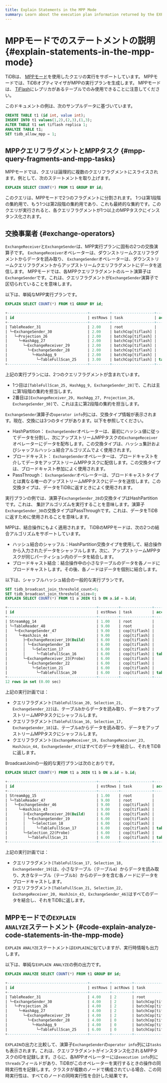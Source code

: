 ```yaml
---
title: Explain Statements in the MPP Mode
summary: Learn about the execution plan information returned by the EXPLAIN statement in TiDB.
---
```


# MPPモードでのステートメントの説明 {#explain-statements-in-the-mpp-mode}

TiDBは、 [MPPモード](/tiflash/use-tiflash-mpp-mode.md)を使用したクエリの実行をサポートしています。 MPPモードでは、TiDBオプティマイザがMPPの実行プランを生成します。 MPPモードは、 [TiFlash](/tiflash/tiflash-overview.md)にレプリカがあるテーブルでのみ使用できることに注意してください。

このドキュメントの例は、次のサンプルデータに基づいています。


```sql
CREATE TABLE t1 (id int, value int);
INSERT INTO t1 values(1,2),(2,3),(1,3);
ALTER TABLE t1 set tiflash replica 1;
ANALYZE TABLE t1;
SET tidb_allow_mpp = 1;
```

## MPPクエリフラグメントとMPPタスク {#mpp-query-fragments-and-mpp-tasks}

MPPモードでは、クエリは論理的に複数のクエリフラグメントにスライスされます。例として、次のステートメントを取り上げます。


```sql
EXPLAIN SELECT COUNT(*) FROM t1 GROUP BY id;
```

このクエリは、MPPモードで2つのフラグメントに分割されます。 1つは第1段階の集約用で、もう1つは第2段階の集約用であり、これも最終的な集約です。このクエリが実行されると、各クエリフラグメントが1つ以上のMPPタスクにインスタンス化されます。

## 交換事業者 {#exchange-operators}

`ExchangeReceiver`と`ExchangeSender`は、MPP実行プランに固有の2つの交換演算子です。 `ExchangeReceiver`オペレーターは、ダウンストリームクエリフラグメントからデータを読み取り、 `ExchangeSender`オペレーターは、ダウンストリームクエリフラグメントからアップストリームクエリフラグメントにデータを送信します。 MPPモードでは、各MPPクエリフラグメントのルート演算子は`ExchangeSender`です。これは、クエリフラグメントが`ExchangeSender`演算子で区切られていることを意味します。

以下は、単純なMPP実行プランです。


```sql
EXPLAIN SELECT COUNT(*) FROM t1 GROUP BY id;
```

```sql
+------------------------------------+---------+-------------------+---------------+----------------------------------------------------+
| id                                 | estRows | task              | access object | operator info                                      |
+------------------------------------+---------+-------------------+---------------+----------------------------------------------------+
| TableReader_31                     | 2.00    | root              |               | data:ExchangeSender_30                             |
| └─ExchangeSender_30                | 2.00    | batchCop[tiflash] |               | ExchangeType: PassThrough                          |
|   └─Projection_26                  | 2.00    | batchCop[tiflash] |               | Column#4                                           |
|     └─HashAgg_27                   | 2.00    | batchCop[tiflash] |               | group by:test.t1.id, funcs:sum(Column#7)->Column#4 |
|       └─ExchangeReceiver_29        | 2.00    | batchCop[tiflash] |               |                                                    |
|         └─ExchangeSender_28        | 2.00    | batchCop[tiflash] |               | ExchangeType: HashPartition, Hash Cols: test.t1.id |
|           └─HashAgg_9              | 2.00    | batchCop[tiflash] |               | group by:test.t1.id, funcs:count(1)->Column#7      |
|             └─TableFullScan_25     | 3.00    | batchCop[tiflash] | table:t1      | keep order:false                                   |
+------------------------------------+---------+-------------------+---------------+----------------------------------------------------+
```

上記の実行プランには、2つのクエリフラグメントが含まれています。

-   1つ目は`[TableFullScan_25, HashAgg_9, ExchangeSender_28]`で、これは主に第1段階の集約を担当します。
-   2番目は`[ExchangeReceiver_29, HashAgg_27, Projection_26, ExchangeSender_30]`で、これは主に第2段階の集約を担当します。

`ExchangeSender`演算子の`operator info`列には、交換タイプ情報が表示されます。現在、交換には3つのタイプがあります。以下を参照してください。

-   HashPartition： `ExchangeSender`オペレーターは、最初にハッシュ値に従ってデータを分割し、次にアップストリームMPPタスクの`ExchangeReceiver`オペレーターにデータを配布します。この交換タイプは、ハッシュ集計およびシャッフルハッシュ結合アルゴリズムでよく使用されます。
-   ブロードキャスト： `ExchangeSender`オペレーターは、ブロードキャストを介してデータをアップストリームMPPタスクに配信します。この交換タイプは、ブロードキャスト参加によく使用されます。
-   PassThrough： `ExchangeSender`オペレーターは、ブロードキャストタイプとは異なる唯一のアップストリームMPPタスクにデータを送信します。この交換タイプは、データをTiDBに返すときによく使用されます。

実行プランの例では、演算子`ExchangeSender_28`の交換タイプはHashPartitionです。これは、 集計アルゴリズムを実行することを意味します。演算子`ExchangeSender_30`の交換タイプはPassThroughです。これは、データをTiDBに返すために使用されることを意味します。

MPPは、結合操作にもよく適用されます。 TiDBのMPPモードは、次の2つの結合アルゴリズムをサポートしています。

-   ハッシュ結合のシャッフル：HashPartition交換タイプを使用して、結合操作から入力されたデータをシャッフルします。次に、アップストリームMPPタスクが同じパーティション内のデータを結合します。
-   ブロードキャスト結合：結合操作中の小さなテーブルのデータを各ノードにブロードキャストします。その後、各ノードはデータを個別に結合します。

以下は、シャッフルハッシュ結合の一般的な実行プランです。


```sql
SET tidb_broadcast_join_threshold_count=0;
SET tidb_broadcast_join_threshold_size=0;
EXPLAIN SELECT COUNT(*) FROM t1 a JOIN t1 b ON a.id = b.id;
```

```sql
+----------------------------------------+---------+--------------+---------------+----------------------------------------------------+
| id                                     | estRows | task         | access object | operator info                                      |
+----------------------------------------+---------+--------------+---------------+----------------------------------------------------+
| StreamAgg_14                           | 1.00    | root         |               | funcs:count(1)->Column#7                           |
| └─TableReader_48                       | 9.00    | root         |               | data:ExchangeSender_47                             |
|   └─ExchangeSender_47                  | 9.00    | cop[tiflash] |               | ExchangeType: PassThrough                          |
|     └─HashJoin_44                      | 9.00    | cop[tiflash] |               | inner join, equal:[eq(test.t1.id, test.t1.id)]     |
|       ├─ExchangeReceiver_19(Build)     | 6.00    | cop[tiflash] |               |                                                    |
|       │ └─ExchangeSender_18            | 6.00    | cop[tiflash] |               | ExchangeType: HashPartition, Hash Cols: test.t1.id |
|       │   └─Selection_17               | 6.00    | cop[tiflash] |               | not(isnull(test.t1.id))                            |
|       │     └─TableFullScan_16         | 6.00    | cop[tiflash] | table:a       | keep order:false                                   |
|       └─ExchangeReceiver_23(Probe)     | 6.00    | cop[tiflash] |               |                                                    |
|         └─ExchangeSender_22            | 6.00    | cop[tiflash] |               | ExchangeType: HashPartition, Hash Cols: test.t1.id |
|           └─Selection_21               | 6.00    | cop[tiflash] |               | not(isnull(test.t1.id))                            |
|             └─TableFullScan_20         | 6.00    | cop[tiflash] | table:b       | keep order:false                                   |
+----------------------------------------+---------+--------------+---------------+----------------------------------------------------+
12 rows in set (0.00 sec)
```

上記の実行計画では：

-   クエリフラグメント`[TableFullScan_20, Selection_21, ExchangeSender_22]`は、テーブルbからデータを読み取り、データをアップストリームMPPタスクにシャッフルします。
-   クエリフラグメント`[TableFullScan_16, Selection_17, ExchangeSender_18]`は、テーブルaからデータを読み取り、データをアップストリームMPPタスクにシャッフルします。
-   クエリフラグメント`[ExchangeReceiver_19, ExchangeReceiver_23, HashJoin_44, ExchangeSender_47]`はすべてのデータを結合し、それをTiDBに返します。

BroadcastJoinの一般的な実行プランは次のとおりです。


```sql
EXPLAIN SELECT COUNT(*) FROM t1 a JOIN t1 b ON a.id = b.id;
```

```sql
+----------------------------------------+---------+--------------+---------------+------------------------------------------------+
| id                                     | estRows | task         | access object | operator info                                  |
+----------------------------------------+---------+--------------+---------------+------------------------------------------------+
| StreamAgg_15                           | 1.00    | root         |               | funcs:count(1)->Column#7                       |
| └─TableReader_47                       | 9.00    | root         |               | data:ExchangeSender_46                         |
|   └─ExchangeSender_46                  | 9.00    | cop[tiflash] |               | ExchangeType: PassThrough                      |
|     └─HashJoin_43                      | 9.00    | cop[tiflash] |               | inner join, equal:[eq(test.t1.id, test.t1.id)] |
|       ├─ExchangeReceiver_20(Build)     | 6.00    | cop[tiflash] |               |                                                |
|       │ └─ExchangeSender_19            | 6.00    | cop[tiflash] |               | ExchangeType: Broadcast                        |
|       │   └─Selection_18               | 6.00    | cop[tiflash] |               | not(isnull(test.t1.id))                        |
|       │     └─TableFullScan_17         | 6.00    | cop[tiflash] | table:a       | keep order:false                               |
|       └─Selection_22(Probe)            | 6.00    | cop[tiflash] |               | not(isnull(test.t1.id))                        |
|         └─TableFullScan_21             | 6.00    | cop[tiflash] | table:b       | keep order:false                               |
+----------------------------------------+---------+--------------+---------------+------------------------------------------------+
```

上記の実行計画では：

-   クエリフラグメント`[TableFullScan_17, Selection_18, ExchangeSender_19]`は、小さなテーブル（テーブルa）からデータを読み取り、大きなテーブル（テーブルb）からのデータを含む各ノードにデータをブロードキャストします。
-   クエリフラグメント`[TableFullScan_21, Selection_22, ExchangeReceiver_20, HashJoin_43, ExchangeSender_46]`はすべてのデータを結合し、それをTiDBに返します。

## MPPモードでの<code>EXPLAIN ANALYZE</code>ステートメント {#code-explain-analyze-code-statements-in-the-mpp-mode}

`EXPLAIN ANALYZE`ステートメントは`EXPLAIN`に似ていますが、実行時情報も出力します。

以下は、単純な`EXPLAIN ANALYZE`の例の出力です。


```sql
EXPLAIN ANALYZE SELECT COUNT(*) FROM t1 GROUP BY id;
```

```sql
+------------------------------------+---------+---------+-------------------+---------------+---------------------------------------------------------------------------------------------+----------------------------------------------------------------+--------+------+
| id                                 | estRows | actRows | task              | access object | execution info                                                                              | operator info                                                  | memory | disk |
+------------------------------------+---------+---------+-------------------+---------------+---------------------------------------------------------------------------------------------+----------------------------------------------------------------+--------+------+
| TableReader_31                     | 4.00    | 2       | root              |               | time:44.5ms, loops:2, cop_task: {num: 1, max: 0s, proc_keys: 0, copr_cache_hit_ratio: 0.00} | data:ExchangeSender_30                                         | N/A    | N/A  |
| └─ExchangeSender_30                | 4.00    | 2       | batchCop[tiflash] |               | tiflash_task:{time:16.5ms, loops:1, threads:1}                                              | ExchangeType: PassThrough, tasks: [2, 3, 4]                    | N/A    | N/A  |
|   └─Projection_26                  | 4.00    | 2       | batchCop[tiflash] |               | tiflash_task:{time:16.5ms, loops:1, threads:1}                                              | Column#4                                                       | N/A    | N/A  |
|     └─HashAgg_27                   | 4.00    | 2       | batchCop[tiflash] |               | tiflash_task:{time:16.5ms, loops:1, threads:1}                                              | group by:test.t1.id, funcs:sum(Column#7)->Column#4             | N/A    | N/A  |
|       └─ExchangeReceiver_29        | 4.00    | 2       | batchCop[tiflash] |               | tiflash_task:{time:14.5ms, loops:1, threads:20}                                             |                                                                | N/A    | N/A  |
|         └─ExchangeSender_28        | 4.00    | 0       | batchCop[tiflash] |               | tiflash_task:{time:9.49ms, loops:0, threads:0}                                              | ExchangeType: HashPartition, Hash Cols: test.t1.id, tasks: [1] | N/A    | N/A  |
|           └─HashAgg_9              | 4.00    | 0       | batchCop[tiflash] |               | tiflash_task:{time:9.49ms, loops:0, threads:0}                                              | group by:test.t1.id, funcs:count(1)->Column#7                  | N/A    | N/A  |
|             └─TableFullScan_25     | 6.00    | 0       | batchCop[tiflash] | table:t1      | tiflash_task:{time:9.49ms, loops:0, threads:0}                                              | keep order:false                                               | N/A    | N/A  |
+------------------------------------+---------+---------+-------------------+---------------+---------------------------------------------------------------------------------------------+----------------------------------------------------------------+--------+------+
```

`EXPLAIN`の出力と比較して、演算子`ExchangeSender`の`operator info`列には`tasks`も表示されます。これは、クエリフラグメントがインスタンス化されるMPPタスクのIDを記録します。さらに、各MPPオペレーターには`execution info`列に`threads`フィールドがあり、TiDBがこのオペレーターを実行するときの操作の同時実行性を記録します。クラスタが複数のノードで構成されている場合、この同時実行性は、すべてのノードの同時実行性を合計した結果です。
